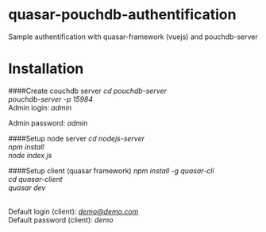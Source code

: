 # quasar-pouchdb-authentification
Sample authentification with quasar-framework (vuejs) and pouchdb-server

# Installation

####Create couchdb server
<i>cd pouchdb-server</i><br>
<i>pouchdb-server -p 15984</i><br>
Admin login: <i>admin</i> <p>
Admin password: <i>admin</i> <p>

####Setup node server
<i>cd nodejs-server</i><br>
<i>npm install</i><br>
<i>node index.js</i><br>

####Setup client (quasar framework)
<i>npm install -g quasar-cli</i><br>
<i>cd  quasar-client</i><br>
<i>quasar dev</i><br><br>

Default login (client): <i>demo@demo.com</i> <br>
Default password (client): <i>demo</i> <br>




